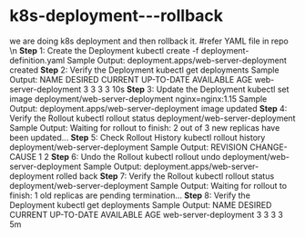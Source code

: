 # k8s-deployment---rollback
we are doing k8s deployment and then rollback it.
#refer YAML file in repo \n
**Step** 1: Create the Deployment
kubectl create -f deployment-definition.yaml
Sample Output:
deployment.apps/web-server-deployment created
**Step** 2: Verify the Deployment
kubectl get deployments
Sample Output:
NAME DESIRED CURRENT UP-TO-DATE AVAILABLE AGE
web-server-deployment 3 3 3 3 10s
**Step** 3: Update the Deployment
kubectl set image deployment/web-server-deployment nginx=nginx:1.15
Sample Output:
deployment.apps/web-server-deployment image updated
**Step** 4: Verify the Rollout
kubectl rollout status deployment/web-server-deployment
Sample Output:
Waiting for rollout to finish: 2 out of 3 new replicas have been updated...
**Step** 5: Check Rollout History
kubectl rollout history deployment/web-server-deployment
Sample Output:
REVISION CHANGE-CAUSE
1 <none>
2 <none>
**Step** 6: Undo the Rollout
kubectl rollout undo deployment/web-server-deployment
Sample Output:
deployment.apps/web-server-deployment rolled back
**Step** 7: Verify the Rollout
kubectl rollout status deployment/web-server-deployment
Sample Output:
Waiting for rollout to finish: 1 old replicas are pending termination...
**Step** 8: Verify the Deployment
kubectl get deployments
Sample Output:
NAME DESIRED CURRENT UP-TO-DATE AVAILABLE AGE
web-server-deployment 3 3 3 3 5m
